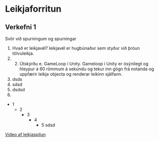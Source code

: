 # Leikjaforritun

## Verkefni 1
Svör við spurningum og spurningar
1. Hvað er leikjavél? leikjavél er hugbúnaður sem styður við þróun tölvuleikja.
2. 2.	Útskýrðu e. GameLoop í Unity. Gameloop í Unity er ósýnilegt og hleypur á 60 römmum á sekúndu og tekur inn gögn frá notanda og uppfærir leikja objecta og renderar leikinn sjálfann. 
3. dsds
4. sdsd
5. dsdsd
6. 
  - 1
    - 2
      - 3
        - 4
           - 5 sdsd

[Video af leikjaspilun](https://youtu.be/V11VklUQpxI)
